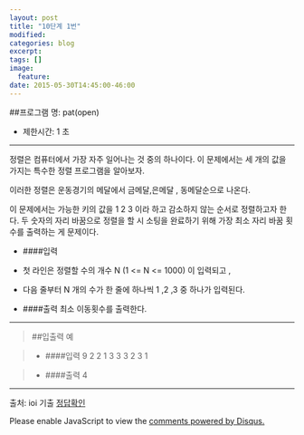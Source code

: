```yaml
---
layout: post
title: "10단계 1번"
modified:
categories: blog
excerpt:
tags: []
image:
  feature:
date: 2015-05-30T14:45:00-46:00
---
```


##프로그램 명: pat(open)
- 제한시간: 1 초

----------------------
정렬은 컴퓨터에서 가장 자주 일어나는 것 중의 하나이다. 이 문제에서는 세 개의 값을 가지는 특수한 정렬 프로그램을 알아보자.

이러한 정렬은 운동경기의 메달에서 금메달,은메달 , 동메달순으로 나온다.

이 문제에서는 가능한 키의 값을 1 2 3 이라 하고 감소하지 않는 순서로 정렬하고자 한다. 두 숫자의 자리 바꿈으로 정렬을 할 시 소팅을 완료하기 위해 가장 최소 자리 바꿈 횟수를 출력하는 게 문제이다.


- ####입력
- 첫 라인은 정렬할 수의 개수 N (1 <= N <= 1000) 이 입력되고 ,
- 다음 줄부터 N 개의 수가 한 줄에 하나씩 1 ,2 ,3 중 하나가 입력된다.

- ####출력
최소 이동횟수를 출력한다.



---------
> ##입출력 예

>- ####입력
9
2
2
1
3
3
3
2
3
1

>- ####출력
4



---------------
출처: ioi 기출
[정답확인]


[정답확인]: http://183.106.113.109/judgeonline/showmessage.php?pname=sort
[jekyll-gh]: https://github.com/jekyll/jekyll
[jekyll]:    http://jekyllrb.com

<div id="disqus_thread"></div>
<script type="text/javascript">
    /* * * CONFIGURATION VARIABLES * * */
    var disqus_shortname = 'junyoung0225';
    
    /* * * DON'T EDIT BELOW THIS LINE * * */
    (function() {
        var dsq = document.createElement('script'); dsq.type = 'text/javascript'; dsq.async = true;
        dsq.src = '//' + disqus_shortname + '.disqus.com/embed.js';
        (document.getElementsByTagName('head')[0] || document.getElementsByTagName('body')[0]).appendChild(dsq);
    })();
</script>
<noscript>Please enable JavaScript to view the <a href="https://disqus.com/?ref_noscript" rel="nofollow">comments powered by Disqus.</a></noscript>

